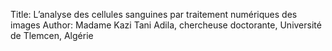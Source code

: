 Title: L’analyse des cellules sanguines par traitement numériques des images
Author: Madame Kazi Tani Adila, chercheuse doctorante, Université de Tlemcen, Algérie
